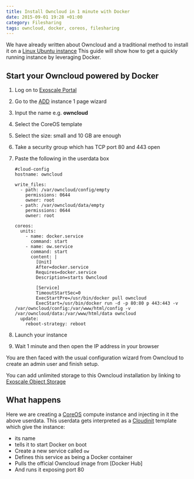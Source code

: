 ```yaml
---
title: Install Owncloud in 1 minute with Docker
date: 2015-09-01 19:28 +01:00
category: Filesharing
tags: owncloud, docker, coreos, filesharing
---
```


We have already written about Owncloud and a traditional
method to install it on a [Linux Ubuntu instance][previous]
This guide will show how to get a quickly running instance
by leveraging Docker.

## Start your Owncloud powered by Docker

1. Log on to [Exoscale Portal][portal]
2. Go to the [ADD][add] instance 1 page wizard
3. Input the name e.g. __owncloud__
4. Select the CoreOS template
5. Select the size: small and 10 GB are enough
6. Take a security group which has TCP port 80 and 443 open
7. Paste the following in the userdata box

    ```
    #cloud-config
    hostname: owncloud
    
    write_files:
      - path: /var/owncloud/config/empty
        permissions: 0644
        owner: root
      - path: /var/owncloud/data/empty
        permissions: 0644
        owner: root

    coreos:
      units:
        - name: docker.service
          command: start
        - name: ow.service
          command: start
          content: |
            [Unit]
            After=docker.service
            Requires=docker.service
            Description=starts Owncloud

            [Service]
            TimeoutStartSec=0
            ExecStartPre=/usr/bin/docker pull owncloud
            ExecStart=/usr/bin/docker run -d -p 80:80 p 443:443 -v /var/owncloud/config:/var/www/html/config -v /var/owncloud/data:/var/www/html/data owncloud
      update:
        reboot-strategy: reboot
    ```

8. Launch your instance
9. Wait 1 minute and then open the IP address in your browser

You are then faced with the usual configuration wizard from Owncloud
to create an admin user and finish setup.

You can add unlimited storage to this Owncloud installation
by linking to [Exoscale Object Storage][S3]

## What happens

Here we are creating a [CoreOS][coreos] compute instance and injecting in it
the above userdata. This userdata gets interpreted as a [Cloudinit][cloudinit]
template which give the instance:

* its name
* tells it to start Docker on boot
* Create a new service called `ow`
* Defines this service as being a Docker container
* Pulls the official Owncloud image from [Docker Hub]
* And runs it exposing port 80

[hub]: https://hub.docker.com/_/owncloud/
[previous]: /tutorial/install-owncloud-on-ubuntu-1404/
[coreos]: https://coreos.com/
[cloudinit]: https://coreos.com/os/docs/latest/cloud-config.html
[add]: https://portal.exoscale.ch/compute/instances/add
[portal]: https://portal.exoscale.ch
[S3]: /tutorial/extend-owncloud-with-s3-compatible-storage/
